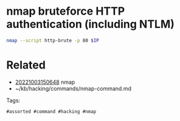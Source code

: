 # nmap bruteforce HTTP authentication (including NTLM)
```bash
nmap --script http-brute -p 80 $IP
```

# Related

- [20221003150648](/zet/20221003150648/README.md) nmap
- ~/kb/hacking/commands/nmap-command.md

Tags:

    #assorted #command #hacking #nmap
